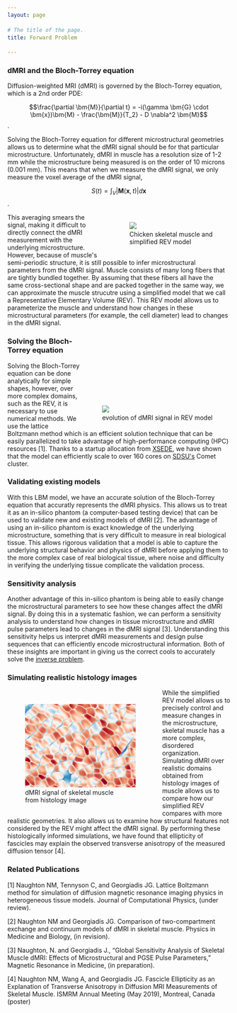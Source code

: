 ```yaml
---
layout: page

# The title of the page.
title: Forward Problem

---
```

### dMRI and the Bloch-Torrey equation

Diffusion-weighted MRI (dMRI) is governed by the Bloch-Torrey equation, which is a 2nd order PDE: 

$$\frac{\partial \bm{M}}{\partial t} = -i(\gamma \bm{G} \cdot \bm{x})\bm{M} - \frac{\bm{M}}{T_2} - D \nabla^2 \bm{M}$$ .

Solving the Bloch-Torrey equation for different microstructural geometries allows us to determine what the dMRI signal should be for that particular microstructure. Unfortunately, dMRI in muscle has a resolution size of 1-2 mm while the microstructure being measured is on the order of 10 microns (0.001 mm). This means that when we measure the dMRI signal, we only measure the voxel average of the dMRI signal, 

$$S(t) = \int_{V} | \bm{M}(\bm{x},t) | d\bm{x}$$ .

<figure style="float: right; padding-left:20px; padding-top:5px;">
<img src="/assets/img/REV.png"  width="350">     
<figcaption>Chicken skeletal muscle and <br/> simplified REV model</figcaption>
</figure>

This averaging smears the signal, making it difficult to directly connect the dMRI measurement with the underlying microstructure. However, because of muscle's semi-periodic structure, it is still possible to infer microstructural parameters from the dMRI signal. Muscle consists of many long fibers that are tightly bundled together. By assuming that these fibers all have the same cross-sectional shape and are packed together in the same way, we can approximate the muscle strucutre using a simplified model that we call a Representative Elementary Volume (REV). This REV model allows us to parameterize the muscle and understand how changes in these microstructural parameters (for example, the cell diameter) lead to changes in the dMRI signal.


<figure style="float: right; padding-top:150px;  padding-left:10px;">
<img src="/assets/video/REV-animation.gif"  width="400">     
<figcaption>evolution of dMRI signal in REV model</figcaption>
</figure>

### Solving the Bloch-Torrey equation

Solving the Bloch-Torrey equation can be done analytically for simple shapes, however, over more complex domains, such as the REV, it is necessary to use numerical methods. We use the lattice Boltzmann method which is an efficient solution technique that can be easily parallelized to take advantage of high-performance computing (HPC) resources \[1\]. Thanks to a startup allocation from [XSEDE](https://xsede.org/), we have shown that the model can efficiently scale to over 160 cores on [SDSU's](https://www.sdsc.edu/) Comet cluster. 

### Validating existing models

With this LBM model, we have an accurate solution of the Bloch-Torrey equation that accuratly represents the dMRI physics. This allows us to treat it as an in-silico phantom (a computer-based testing device) that can be used to validate new and existing models of dMRI \[2\]. The advantage of using an in-silico phantom is exact knowledge of the underlying microstructure, something that is very difficult to measure in real biological tissue. This allows rigorous validation that a model is able to capture the underlying structural behavior and physics of dMRI before applying them to the more complex case of real biological tissue, where noise and difficulty in verifying the underlying tissue complicate the validation process.

### Sensitivity analysis

Another advantage of this in-silico phantom is being able to easily change the microstructural parameters to see how these changes affect the dMRI signal. By doing this in a systematic fashion, we can perform a sensitivity analysis to understand how changes in tissue microstructure and dMRI pulse parameters lead to changes in the dMRI signal \[3\]. Understanding this sensitivity helps us interpret dMRI measurements and design pulse sequences that can efficiently encode microstructural information. Both of these insights are important in giving us the correct cools to accurately solve the [inverse problem](/pages/inverse-problem/).


### Simulating realistic histology images

<figure style="float: left; padding-right:20px; padding-top:20px;">
<img src="/assets/img/final_frame_hist.png"  width="250">     
<figcaption>dMRI signal of skeletal muscle <br/> from histology image</figcaption>
</figure>

While the simplified REV model allows us to precisely control and measure changes in the microstructure, skeletal muscle has a more complex, disordered organization. Simulating dMRI over realistic domains obtained from histology images of muscle allows us to compare how our simplified REV compares with more realistic geometries. It also allows us to examine how structural features not considered by the REV might affect the dMRI signal. By performing these histologically informed simulations, we have found that ellipticity of fascicles may explain the observed transverse anisotropy of the measured diffusion tensor \[4\].

### Related Publications

\[1\] Naughton NM, Tennyson C, and Georgiadis JG. Lattice Boltzmann method for simulation of diffusion magnetic resonance imaging physics in heterogeneous tissue models. Journal of Computational Physics, (under review).

\[2\] Naughton NM and Georgiadis JG. Comparison of two-compartment exchange and continuum models of dMRI in skeletal muscle. Physics in Medicine and Biology, (in revision).

\[3\] Naughton, N. and Georgiadis J., “Global Sensitivity Analysis of Skeletal Muscle dMRI: Effects of Microstructural and PGSE Pulse Parameters,” Magnetic Resonance in Medicine, (in preparation).

\[4\] Naughton NM, Wang A, and Georgiadis JG. Fascicle Ellipticity as an Explanation of Transverse Anisotropy in Diffusion MRI Measurements of Skeletal Muscle. ISMRM Annual Meeting (May 2019), Montreal, Canada (poster)

